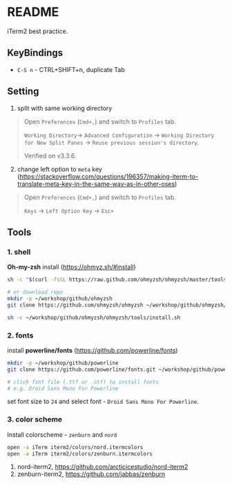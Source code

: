 # README

iTerm2 best practice.

## KeyBindings

- `C-S n` - CTRL+SHIFT+n, duplicate Tab

## Setting

1. split with same working directory

> Open `Preferences` (`Cmd+,`) and switch to `Profiles` tab.
>
> `Working Directory`-> `Advanced Configuration` ->
> `Working Directory for New Split Panes` -> `Reuse previous session's directory`.
>
> Verified on v3.3.6.

2. change left option to `meta` key (https://stackoverflow.com/questions/196357/making-iterm-to-translate-meta-key-in-the-same-way-as-in-other-oses)

> Open `Preferences` (`Cmd+,`) and switch to `Profiles` tab.
>
> `Keys` -> `Left Option Key` -> `Esc+`

## Tools
### 1. shell

**Oh-my-zsh** install (https://ohmyz.sh/#install)

```bash
sh -c "$(curl -fsSL https://raw.github.com/ohmyzsh/ohmyzsh/master/tools/install.sh)"

# or download repo
mkdir -p ~/workshop/github/ohmyzsh
git clone https://github.com/ohmyzsh/ohmyzsh ~/workshop/github/ohmyzsh/ohmyzsh

sh -c ~/workshop/github/ohmyzsh/ohmyzsh/tools/install.sh

```

### 2. fonts
install **powerline/fonts** (https://github.com/powerline/fonts)

```bash
mkdir -p ~/workshop/github/powerline
git clone https://github.com/powerline/fonts.git ~/workshop/github/powerline/fonts

# click font file (.ttf or .otf) to install fonts
# e.g. Droid Sans Mono For Powerline
```

set font size to `24` and select font - `Droid Sans Mono For Powerline`.

### 3. color scheme
Install colorscheme - `zenburn` and `nord`

```bash
open -a iTerm iterm2/colors/nord.itermcolors
open -a iTerm iterm2/colors/zenburn.itermcolors
```

1. nord-iterm2, <https://github.com/arcticicestudio/nord-iterm2>
2. zenburn-iterm2, https://github.com/jabbas/zenburn
